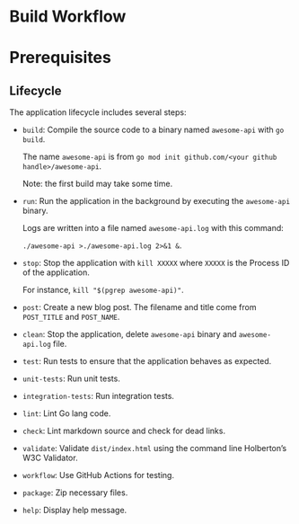 # Build Workflow
# Prerequisites

## Lifecycle

The application lifecycle includes several steps:

- `build`: Compile the source code to a binary named `awesome-api` with `go build`.

  The name `awesome-api` is from `go mod init github.com/<your github handle>/awesome-api`.

  Note: the first build may take some time.

- `run`: Run the application in the background by executing the `awesome-api` binary.

  Logs are written into a file named `awesome-api.log` with this command:

  `./awesome-api >./awesome-api.log 2>&1 &`.

- `stop`: Stop the application with `kill XXXXX` where `XXXXX`
  is the Process ID of the application.

  For instance, `kill "$(pgrep awesome-api)"`.

- `post`: Create a new blog post.
  The filename and title come from `POST_TITLE` and `POST_NAME`.

- `clean`: Stop the application, delete `awesome-api` binary
  and `awesome-api.log` file.

- `test`: Run tests to ensure that the application behaves as expected.

- `unit-tests`: Run unit tests.

- `integration-tests`: Run integration tests.

- `lint`: Lint Go lang code.

- `check`: Lint markdown source and check for dead links.

- `validate`: Validate `dist/index.html` using the
  command line Holberton’s W3C Validator.

- `workflow`: Use GitHub Actions for testing.

- `package`: Zip necessary files.

- `help`: Display help message.
